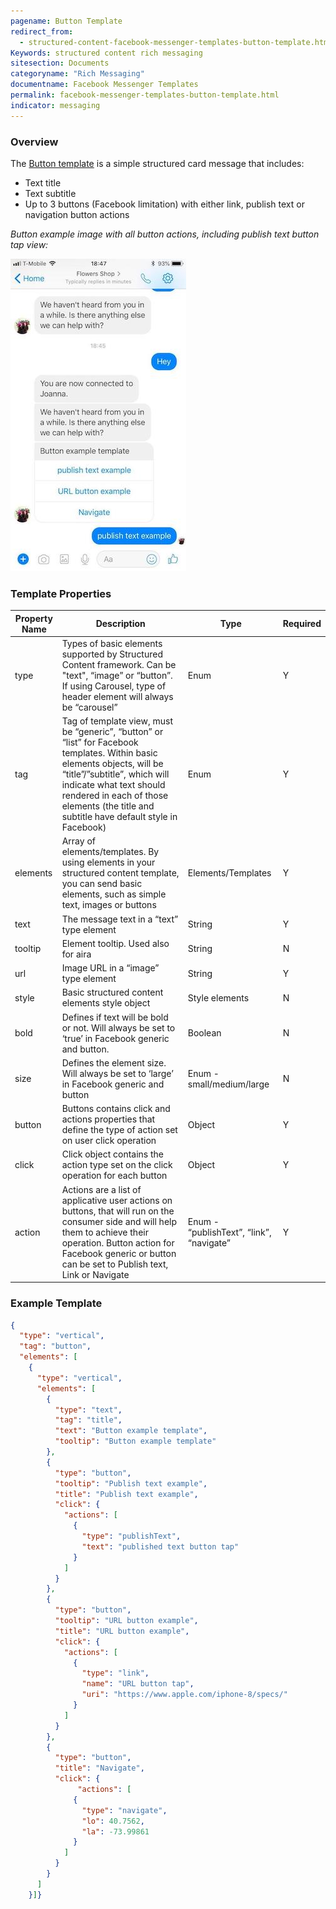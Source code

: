 ```yaml
---
pagename: Button Template
redirect_from:
  - structured-content-facebook-messenger-templates-button-template.html
Keywords: structured content rich messaging
sitesection: Documents
categoryname: "Rich Messaging"
documentname: Facebook Messenger Templates
permalink: facebook-messenger-templates-button-template.html
indicator: messaging
---
```


### Overview

The [Button template](https://developers.facebook.com/docs/messenger-platform/send-messages/template/button) is a simple structured card message that includes:

* Text title
* Text subtitle
* Up to 3 buttons (Facebook limitation) with either link, publish text or navigation button actions

*Button example image with all button actions, including publish text button tap view:*

![Button Example](img/fb_structuredcontent_image_4.jpg)

### Template Properties

<table>
  <thead>
    <tr>
      <th>Property Name</th>
      <th>Description</th>
      <th>Type</th>
      <th>Required</th>
    </tr>
  </thead>
  <tr>
    <td>type</td>
    <td>Types of basic elements supported by Structured Content framework. Can be "text", “image” or “button”.
If using Carousel, type of header element will always be “carousel”</td>
    <td>Enum</td>
    <td>Y</td>
  </tr>
  <tr>
    <td>tag</td>
    <td>Tag of template view, must be “generic”, “button” or “list” for Facebook templates. Within basic elements objects, will be “title”/”subtitle”, which will indicate what text should rendered in each of those elements (the title and subtitle have default style in Facebook)</td>
    <td>Enum</td>
    <td>Y</td>
  </tr>
  <tr>
    <td>elements
</td>
    <td>Array of elements/templates. By using elements in your structured content template, you can send basic elements, such as simple text, images or buttons	</td>
    <td>Elements/Templates</td>
    <td>Y</td>
  </tr>
  <tr>
    <td>text</td>
    <td>The message text in a “text” type element</td>
    <td>String</td>
    <td>Y</td>
  </tr>
  <tr>
    <td>tooltip</td>
    <td>Element tooltip. Used also for aira</td>
    <td>String</td>
    <td>N</td>
  </tr>
  <tr>
    <td>url</td>
    <td>Image URL in a “image” type element</td>
    <td>String</td>
    <td>Y</td>
  </tr>
  <tr>
    <td>style</td>
    <td>Basic structured content elements style object</td>
    <td>Style elements </td>
    <td>N</td>
  </tr>
  <tr>
    <td>bold</td>
    <td>Defines if text will be bold or not. Will always be set to ‘true’ in Facebook generic and button. </td>
    <td>Boolean</td>
    <td>N</td>
  </tr>
  <tr>
    <td>size</td>
    <td>Defines the element size. Will always be set to ‘large’ in Facebook generic and button</td>
    <td>Enum - small/medium/large</td>
    <td>N</td>
  </tr>
  <tr>
    <td>button</td>
    <td>Buttons contains click and actions properties that define the type of action set on user click operation </td>
    <td>Object </td>
    <td>Y</td>
  </tr>
  <tr>
    <td>click</td>
    <td>Click object contains the action type set on the click operation for each button</td>
    <td>Object</td>
    <td>Y</td>
  </tr>
  <tr>
    <td>action</td>
    <td>Actions are a list of applicative user actions on buttons, that will run on the consumer side and will help them to achieve their operation. Button action for Facebook generic or button can be set to Publish text, Link or Navigate</td>
    <td>Enum - “publishText”, “link”, “navigate”</td>
    <td>Y</td>
  </tr>
</table>

### Example Template

```json
{
  "type": "vertical",
  "tag": "button",
  "elements": [
    {
      "type": "vertical",
      "elements": [
        {
          "type": "text",
          "tag": "title",
          "text": "Button example template",
          "tooltip": "Button example template"
        },
        {
          "type": "button",
          "tooltip": "Publish text example",
          "title": "Publish text example",
          "click": {
            "actions": [
              {
                "type": "publishText",
                "text": "published text button tap"
              }
            ]
          }
        },
        {
          "type": "button",
          "tooltip": "URL button example",
          "title": "URL button example",
          "click": {
            "actions": [
              {
                "type": "link",
                "name": "URL button tap",
                "uri": "https://www.apple.com/iphone-8/specs/"
              }
            ]
          }
        },
        {
          "type": "button",
          "title": "Navigate",
          "click": {
               "actions": [
              {
                "type": "navigate",
                "lo": 40.7562,
                "la": -73.99861
              }
            ]
          }
        }
      ]
    }]}
```
